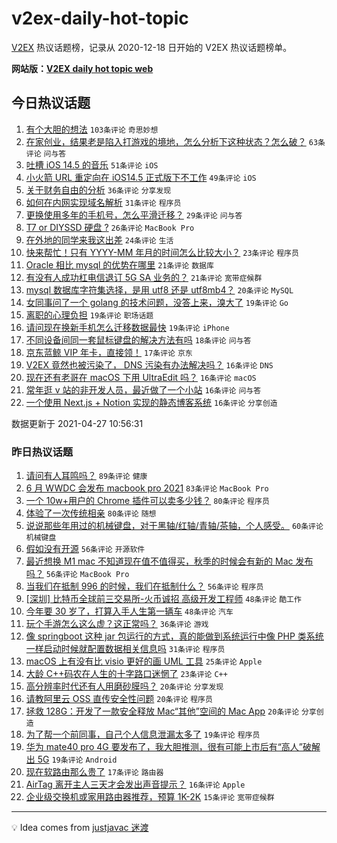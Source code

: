 # v2ex-daily-hot-topic

[V2EX](https://www.v2ex.com/) 热议话题榜，记录从 2020-12-18 日开始的 V2EX 热议话题榜单。

**网站版：[V2EX daily hot topic web](https://boojack.github.io/v2ex-daily-hot-topic-web/)**

## 今日热议话题

<!-- TODAY BEGIN -->

1. [有个大胆的想法](https://www.v2ex.com/t/773516) `103条评论` `奇思妙想`
1. [在家创业，结果老是陷入打游戏的境地，怎么分析下这种状态？怎么破？](https://www.v2ex.com/t/773579) `63条评论` `问与答`
1. [吐槽 iOS 14.5 的音乐](https://www.v2ex.com/t/773507) `51条评论` `iOS`
1. [小火箭 URL 重定向在 iOS14.5 正式版下不工作](https://www.v2ex.com/t/773536) `49条评论` `iOS`
1. [关于财务自由的分析](https://www.v2ex.com/t/773614) `36条评论` `分享发现`
1. [如何在内网实现域名解析](https://www.v2ex.com/t/773549) `31条评论` `程序员`
1. [更换使用多年的手机号，怎么平滑迁移？](https://www.v2ex.com/t/773574) `29条评论` `问与答`
1. [T7 or DIYSSD 硬盘 ?](https://www.v2ex.com/t/773621) `26条评论` `MacBook Pro`
1. [在外地的同学来我这出差](https://www.v2ex.com/t/773634) `24条评论` `生活`
1. [快来帮忙！只有 YYYY-MM 年月的时间怎么比较大小？](https://www.v2ex.com/t/773526) `23条评论` `程序员`
1. [Oracle 相比 mysql 的优势在哪里](https://www.v2ex.com/t/773654) `21条评论` `数据库`
1. [有没有人成功杠电信退订 5G SA 业务的？](https://www.v2ex.com/t/773546) `21条评论` `宽带症候群`
1. [mysql 数据库字符集选择，是用 utf8 还是 utf8mb4？](https://www.v2ex.com/t/773509) `20条评论` `MySQL`
1. [女同事问了一个 golang 的技术问题，没答上来，溴大了](https://www.v2ex.com/t/773635) `19条评论` `Go`
1. [离职的心理负担](https://www.v2ex.com/t/773628) `19条评论` `职场话题`
1. [请问现在换新手机怎么迁移数据最快](https://www.v2ex.com/t/773538) `19条评论` `iPhone`
1. [不同设备间同一套鼠标键盘的解决方法有吗](https://www.v2ex.com/t/773625) `18条评论` `问与答`
1. [京东蓝鲸 VIP 年卡，直接领！](https://www.v2ex.com/t/773513) `17条评论` `京东`
1. [V2EX 竟然也被污染了， DNS 污染有办法解决吗？](https://www.v2ex.com/t/773659) `16条评论` `DNS`
1. [现在还有老哥在 macOS 下用 UltraEdit 吗？](https://www.v2ex.com/t/773624) `16条评论` `macOS`
1. [常年逛 v 站的非开发人员，最近做了一个小站](https://www.v2ex.com/t/773605) `16条评论` `问与答`
1. [一个使用 Next.js + Notion 实现的静态博客系统](https://www.v2ex.com/t/773594) `16条评论` `分享创造`

数据更新于 2021-04-27 10:56:31

<!-- TODAY END -->

### 昨日热议话题

<!-- YESTERDAY BEGIN -->

1. [请问有人耳鸣吗？](https://www.v2ex.com/t/773320) `89条评论` `健康`
1. [6 月 WWDC 会发布 macbook pro 2021](https://www.v2ex.com/t/773327) `83条评论` `MacBook Pro`
1. [一个 10w+用户的 Chrome 插件可以卖多少钱？](https://www.v2ex.com/t/773416) `80条评论` `程序员`
1. [体验了一次传统相亲](https://www.v2ex.com/t/773239) `80条评论` `随想`
1. [说说那些年用过的机械键盘，对于黑轴/红轴/青轴/茶轴，个人感受。](https://www.v2ex.com/t/773337) `60条评论` `机械键盘`
1. [假如没有开源](https://www.v2ex.com/t/773246) `56条评论` `开源软件`
1. [最近想换 M1 mac 不知道现在值不值得买，秋季的时候会有新的 Mac 发布吗？](https://www.v2ex.com/t/773331) `56条评论` `MacBook Pro`
1. [当我们在抵制 996 的时候，我们在抵制什么？](https://www.v2ex.com/t/773298) `56条评论` `程序员`
1. [[深圳] 比特币全球前三交易所-火币诚招 高级开发工程师](https://www.v2ex.com/t/773391) `48条评论` `酷工作`
1. [今年要 30 岁了，打算入手人生第一辆车](https://www.v2ex.com/t/773363) `48条评论` `汽车`
1. [玩个手游怎么这么虚？这正常吗？](https://www.v2ex.com/t/773271) `36条评论` `游戏`
1. [像 springboot 这种 jar 包运行的方式，真的能做到系统运行中像 PHP 类系统一样启动时候就配置数据相关信息吗](https://www.v2ex.com/t/773264) `31条评论` `程序员`
1. [macOS 上有没有比 visio 更好的画 UML 工具](https://www.v2ex.com/t/773309) `25条评论` `Apple`
1. [大龄 C++码农在人生的十字路口迷惘了](https://www.v2ex.com/t/773439) `23条评论` `C++`
1. [高分辨率时代还有人用磨砂膜吗？](https://www.v2ex.com/t/773385) `20条评论` `分享发现`
1. [请教阿里云 OSS 直传安全性问题](https://www.v2ex.com/t/773270) `20条评论` `程序员`
1. [拯救 128G：开发了一款安全释放 Mac“其他”空间的 Mac App](https://www.v2ex.com/t/773263) `20条评论` `分享创造`
1. [为了帮一个前同事，自己个人信息泄漏太多了](https://www.v2ex.com/t/773457) `19条评论` `程序员`
1. [华为 mate40 pro 4G 要发布了，我大胆推测，很有可能上市后有“高人”破解出 5G](https://www.v2ex.com/t/773301) `19条评论` `Android`
1. [现在软路由那么贵了](https://www.v2ex.com/t/773468) `17条评论` `路由器`
1. [AirTag 离开主人三天才会发出声音提示？](https://www.v2ex.com/t/773245) `16条评论` `Apple`
1. [企业级交换机或家用路由器推荐，预算 1K-2K](https://www.v2ex.com/t/773302) `15条评论` `宽带症候群`

<!-- YESTERDAY END -->

---

💡 Idea comes from [justjavac 迷渡](https://github.com/justjavac/)
